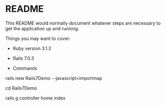 # README

This README would normally document whatever steps are necessary to get the
application up and running.

Things you may want to cover:

* Ruby version 3.1.2

* Rails 7.0.3

* Commands

rails new Rails7Demo --javascript=importmap

cd Rails7Demo

rails g controller home index
